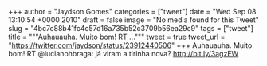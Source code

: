 
+++
author = "Jaydson Gomes"
categories = ["tweet"]
date = "Wed Sep 08 13:10:54 +0000 2010"
draft = false
image = "No media found for this Tweet"
slug = "4bc7c88b41fc4c57d16a735b52c3709b56ea29c9"
tags = ["tweet"]
title = """Auhauauha. Muito bom! RT ..."""
tweet = true
tweet_url = "https://twitter.com/jaydson/status/23912440506"
+++
Auhauauha. Muito bom! RT @lucianohbraga: já viram a tirinha nova? http://bit.ly/3agzEW
